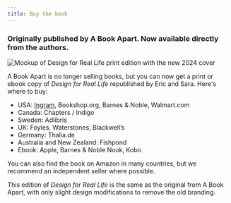 ```yaml
---
title: Buy the book
---
```

### Originally published by A Book Apart. Now available directly from the authors.

![Mockup of Design for Real Life print edition with the new 2024 cover](/image/dfrl-new-cover.png "Design for Real Life")

A Book Apart is no longer selling books, but you can now get a print or ebook copy of *Design for Real Life* republished by Eric and Sara. Here's where to buy: 

* USA: [Ingram](https://shop.ingramspark.com/b/084?HHYRFAS2fpsQTmJs078KvE4NHIwFbK4azj6RKw1ndex), Bookshop.org, Barnes & Noble, Walmart.com
* Canada: Chapters / Indigo 
* Sweden: Adlibris
* UK: Foyles, Waterstones, Blackwell’s
* Germany: Thalia.de
* Australia and New Zealand: Fishpond
* Ebook: Apple, Barnes & Noble Nook, Kobo

You can also find the book on Amazon in many countries, but we recommend an independent seller where possible.

This edition of *Design for Real Life* is the same as the original from A Book Apart, with only slight design modifications to remove the old branding.
